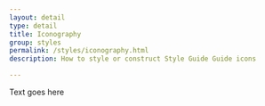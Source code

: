 ```yaml
---
layout: detail
type: detail
title: Iconography
group: styles
permalink: /styles/iconography.html
description: How to style or construct Style Guide Guide icons

---
```


Text goes here
